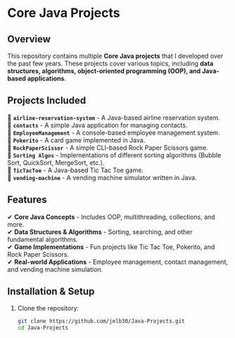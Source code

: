 # Core Java Projects

## Overview
This repository contains multiple **Core Java projects** that I developed over the past few years. These projects cover various topics, including **data structures, algorithms, object-oriented programming (OOP), and Java-based applications**.

## Projects Included
📌 **`airline-reservation-system`** - A Java-based airline reservation system.  
📌 **`contacts`** - A simple Java application for managing contacts.  
📌 **`EmployeeManagement`** - A console-based employee management system.  
📌 **`Pokerito`** - A card game implemented in Java.  
📌 **`RockPaperScissor`** - A simple CLI-based Rock Paper Scissors game.  
📌 **`Sorting Algos`** - Implementations of different sorting algorithms (Bubble Sort, QuickSort, MergeSort, etc.).   
📌 **`TicTacToe`** - A Java-based Tic Tac Toe game.  
📌 **`vending-machine`** - A vending machine simulator written in Java.  

## Features
✔ **Core Java Concepts** - Includes OOP, multithreading, collections, and more.  
✔ **Data Structures & Algorithms** - Sorting, searching, and other fundamental algorithms.  
✔ **Game Implementations** - Fun projects like Tic Tac Toe, Pokerito, and Rock Paper Scissors.  
✔ **Real-world Applications** - Employee management, contact management, and vending machine simulation.  

## Installation & Setup
1. Clone the repository:
   ```sh
   git clone https://github.com/jelb30/Java-Projects.git
   cd Java-Projects

